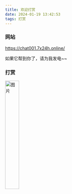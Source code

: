 ```yaml
---
title: 欢迎打赏
date: 2024-01-19 13:42:53
tags: 打赏
---
```


### 网站

https://chat001.7x24h.online/

如果它帮到你了，请为我发电~~

### 打赏

<!-- ![](/images/zanshangma.jpg) -->

<img src="/images/zanshangma.jpg" alt="图片" width="30%" height="30%">
